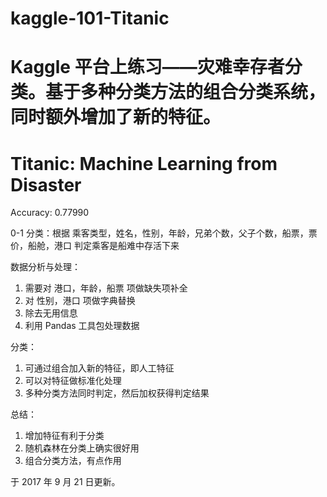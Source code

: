 # kaggle-101-Titanic
Kaggle 平台上练习——灾难幸存者分类。基于多种分类方法的组合分类系统，同时额外增加了新的特征。
=======================================
Titanic: Machine Learning from Disaster
=======================================

Accuracy: 0.77990

0-1 分类：根据
    乘客类型，姓名，性别，年龄，兄弟个数，父子个数，船票，票价，船舱，港口
    判定乘客是船难中存活下来

数据分析与处理：

  1. 需要对 港口，年龄，船票 项做缺失项补全
  2. 对 性别，港口 项做字典替换
  3. 除去无用信息
  4. 利用 Pandas 工具包处理数据

分类：

  1. 可通过组合加入新的特征，即人工特征
  2. 可以对特征做标准化处理
  3. 多种分类方法同时判定，然后加权获得判定结果

总结：

  1. 增加特征有利于分类
  2. 随机森林在分类上确实很好用
  3. 组合分类方法，有点作用

于 2017 年 9 月 21 日更新。
